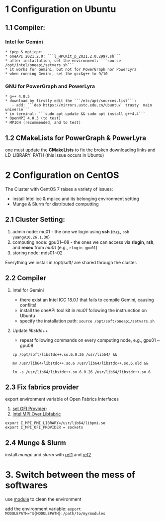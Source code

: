 # 1 Configuration on Ubuntu

## 1.1 Compiler: 
### Intel for Gemini
    * ipcp & mpiicpc:
    * oneAPI 2021.2.0: ```l_HPCKit_p_2021.2.0.2997.sh```
    * after installation, set the environment: ```source /opt/intel/oneapi/setvars.sh```
    * it works for Gemini, but not for PowerGraph nor PowerLyra
    * when running Gemini, set the gcc&g++ to 9/10

### GNU for PowerGraph and PowerLyra
    * g++ 4.8.5
    * download by firstly edit the ```/etc/apt/sources.list```: 
       - add: ```deb https://mirrors.ustc.edu.cn/ubuntu/  trusty  main universe```
    * in terminal: ```sudo apt update && sudo apt install g++4.4```
    * OpenMPI 4.0.3 (to test)
    * MPICH (recommended, and to test)


## 1.2 CMakeLists for PowerGraph & PowerLyra
one must update the **CMakeLists** to fix the broken downloading links and LD_LIBRARY_PATH (this issue occurs in Ubuntu) 


# 2 Configuration on CentOS
The Cluster with CentOS 7 raises a variety of issues:
* install Intel icc & mpiicc and its belonging environment setting
* Munge & Slurm for distributed computting

## 2.1 Cluster Setting: 
1. admin node: mu01 - the one we login using **ssh** (e.g., ```ssh yuang@10.26.1.30```)
2. computing node: gpu01~08 - the ones we can access via **rlogin**, **rsh**, and **rexec** from *mu01* (e.g., ```rlogin gpu01```)
3. storing node: mds01~02

Everything we install in /opt/soft/ are shared through the cluster.

## 2.2 Compiler
1. Intel for Gemini
    * there exist an Intel ICC 18.0.1 that fails to compile Gemini, causing conflits!
    * install the oneAPI tool kit in *mu01* following the instrunction on Ubuntu
    * specify the installation path: ```source /opt/soft/oneapi/setvars.sh```

2. Update *libstdc++*
    * repeat following commands on every computing node, e.g., gpu01 ~ gpu08
    ```
    cp /opt/soft/libstdc++.so.6.0.26 /usr/lib64/ &&

    mv /usr/lib64/libstdc++.so.6 /usr/lib64/libstdc++.so.6.old &&

    ln -s /usr/lib64/libstdc++.so.6.0.26 /usr/lib64/libstdc++.so.6
    ```
## 2.3 Fix fabrics provider
export environment variable of Open Fabrics Interfaces 
1. [set OFI Provider](https://community.intel.com/t5/Intel-oneAPI-HPC-Toolkit/New-MPI-error-with-Intel-2019-1-unable-to-run-MPI-hello-world/td-p/1158382): 
2. [Intel MPI Over Libfabric](https://software.intel.com/content/www/us/en/develop/articles/intel-mpi-library-2019-over-libfabric.html)
```
export I_MPI_PMI_LIBRARY=/usr/lib64/libpmi.so
export I_MPI_OFI_PROVIDER = sockets  
```

## 2.4 Munge & Slurm

install *munge* and *slurm* with [ref1](https://github.com/Artlands/Install-Slurm) and [ref2](https://github.com/hopehpc/slurm17-centos7)


# 3. Switch between the mess of softwares
use [module](https://modules.readthedocs.io/en/stable/INSTALL.html) to clean the environment

add the environment variable:
```export MODULEPATH="${MODULEPATH}:/path/to/my/modules```
